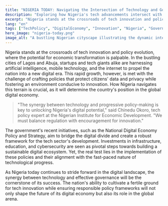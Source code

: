 ```yaml
---
title: "NIGERIA TODAY: Navigating the Intersection of Technology and Governance"
description: "Exploring how Nigeria's tech advancements intersect with policy reforms for national growth."
excerpt: "Nigeria stands at the crossroads of tech innovation and policy evolution."
lang: "en"
tags: ["TechPolicy", "DigitalEconomy", "Innovation", "Nigeria", "Governance"]
hero_image: "nigeria-today.png"
image_alt: "A bustling Nigerian cityscape illustrating the dynamic interplay of technology and policy."
---
```


Nigeria stands at the crossroads of tech innovation and policy evolution, where the potential for economic transformation is palpable. In the bustling cities of Lagos and Abuja, startups and tech giants alike are harnessing artificial intelligence, mobile technology, and the internet to propel the nation into a new digital era. This rapid growth, however, is met with the challenge of crafting policies that protect citizens' data and privacy while fostering an environment conducive to innovation. How Nigeria navigates this terrain is crucial, as it will determine the country's position in the global digital economy.

> "The synergy between technology and progressive policy-making is key to unlocking Nigeria's digital potential," said Chinedu Okoro, tech policy expert at the Nigerian Institute for Economic Development. "We must balance regulation with encouragement for innovation."

The government's recent initiatives, such as the National Digital Economy Policy and Strategy, aim to bridge the digital divide and create a robust framework for the tech sector's development. Investments in infrastructure, education, and cybersecurity are seen as pivotal steps towards building a sustainable digital ecosystem. Yet, the real test lies in the implementation of these policies and their alignment with the fast-paced nature of technological progress.

As Nigeria today continues to stride forward in the digital landscape, the synergy between technology and effective governance will be the cornerstone of its success. The nation's ability to cultivate a fertile ground for tech innovation while ensuring responsible policy frameworks will not only shape the future of its digital economy but also its role in the global arena.